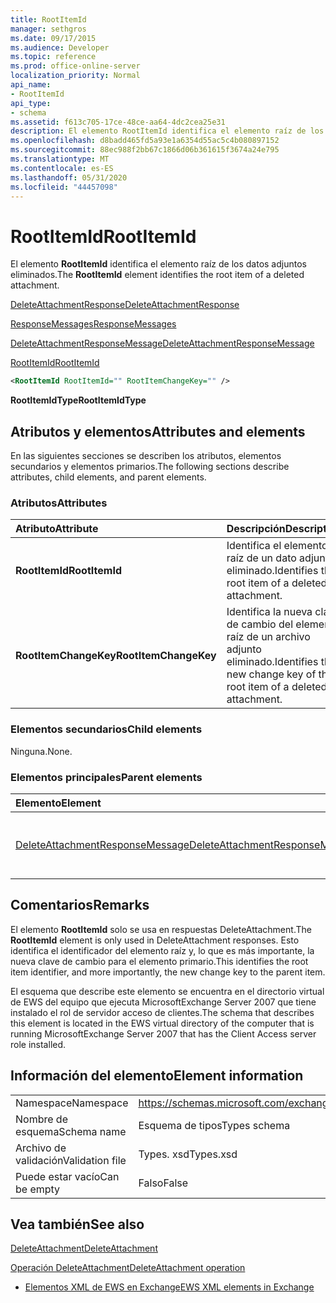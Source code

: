 ```yaml
---
title: RootItemId
manager: sethgros
ms.date: 09/17/2015
ms.audience: Developer
ms.topic: reference
ms.prod: office-online-server
localization_priority: Normal
api_name:
- RootItemId
api_type:
- schema
ms.assetid: f613c705-17ce-48ce-aa64-4dc2cea25e31
description: El elemento RootItemId identifica el elemento raíz de los datos adjuntos eliminados.
ms.openlocfilehash: d8badd465fd5a93e1a6354d55ac5c4b080897152
ms.sourcegitcommit: 88ec988f2bb67c1866d06b361615f3674a24e795
ms.translationtype: MT
ms.contentlocale: es-ES
ms.lasthandoff: 05/31/2020
ms.locfileid: "44457098"
---
```

# <a name="rootitemid"></a><span data-ttu-id="18383-103">RootItemId</span><span class="sxs-lookup"><span data-stu-id="18383-103">RootItemId</span></span>

<span data-ttu-id="18383-104">El elemento **RootItemId** identifica el elemento raíz de los datos adjuntos eliminados.</span><span class="sxs-lookup"><span data-stu-id="18383-104">The **RootItemId** element identifies the root item of a deleted attachment.</span></span> 
  
[<span data-ttu-id="18383-105">DeleteAttachmentResponse</span><span class="sxs-lookup"><span data-stu-id="18383-105">DeleteAttachmentResponse</span></span>](deleteattachmentresponse.md)
  
[<span data-ttu-id="18383-106">ResponseMessages</span><span class="sxs-lookup"><span data-stu-id="18383-106">ResponseMessages</span></span>](responsemessages.md)
  
[<span data-ttu-id="18383-107">DeleteAttachmentResponseMessage</span><span class="sxs-lookup"><span data-stu-id="18383-107">DeleteAttachmentResponseMessage</span></span>](deleteattachmentresponsemessage.md)
  
[<span data-ttu-id="18383-108">RootItemId</span><span class="sxs-lookup"><span data-stu-id="18383-108">RootItemId</span></span>](rootitemid.md)
  
```xml
<RootItemId RootItemId="" RootItemChangeKey="" />
```

 <span data-ttu-id="18383-109">**RootItemIdType**</span><span class="sxs-lookup"><span data-stu-id="18383-109">**RootItemIdType**</span></span>
## <a name="attributes-and-elements"></a><span data-ttu-id="18383-110">Atributos y elementos</span><span class="sxs-lookup"><span data-stu-id="18383-110">Attributes and elements</span></span>

<span data-ttu-id="18383-111">En las siguientes secciones se describen los atributos, elementos secundarios y elementos primarios.</span><span class="sxs-lookup"><span data-stu-id="18383-111">The following sections describe attributes, child elements, and parent elements.</span></span>
  
### <a name="attributes"></a><span data-ttu-id="18383-112">Atributos</span><span class="sxs-lookup"><span data-stu-id="18383-112">Attributes</span></span>

|<span data-ttu-id="18383-113">**Atributo**</span><span class="sxs-lookup"><span data-stu-id="18383-113">**Attribute**</span></span>|<span data-ttu-id="18383-114">**Descripción**</span><span class="sxs-lookup"><span data-stu-id="18383-114">**Description**</span></span>|
|:-----|:-----|
|<span data-ttu-id="18383-115">**RootItemId**</span><span class="sxs-lookup"><span data-stu-id="18383-115">**RootItemId**</span></span> <br/> |<span data-ttu-id="18383-116">Identifica el elemento raíz de un dato adjunto eliminado.</span><span class="sxs-lookup"><span data-stu-id="18383-116">Identifies the root item of a deleted attachment.</span></span>  <br/> |
|<span data-ttu-id="18383-117">**RootItemChangeKey**</span><span class="sxs-lookup"><span data-stu-id="18383-117">**RootItemChangeKey**</span></span> <br/> |<span data-ttu-id="18383-118">Identifica la nueva clave de cambio del elemento raíz de un archivo adjunto eliminado.</span><span class="sxs-lookup"><span data-stu-id="18383-118">Identifies the new change key of the root item of a deleted attachment.</span></span>  <br/> |
   
### <a name="child-elements"></a><span data-ttu-id="18383-119">Elementos secundarios</span><span class="sxs-lookup"><span data-stu-id="18383-119">Child elements</span></span>

<span data-ttu-id="18383-120">Ninguna.</span><span class="sxs-lookup"><span data-stu-id="18383-120">None.</span></span>
  
### <a name="parent-elements"></a><span data-ttu-id="18383-121">Elementos principales</span><span class="sxs-lookup"><span data-stu-id="18383-121">Parent elements</span></span>

|<span data-ttu-id="18383-122">**Elemento**</span><span class="sxs-lookup"><span data-stu-id="18383-122">**Element**</span></span>|<span data-ttu-id="18383-123">**Descripción**</span><span class="sxs-lookup"><span data-stu-id="18383-123">**Description**</span></span>|
|:-----|:-----|
|[<span data-ttu-id="18383-124">DeleteAttachmentResponseMessage</span><span class="sxs-lookup"><span data-stu-id="18383-124">DeleteAttachmentResponseMessage</span></span>](deleteattachmentresponsemessage.md) <br/> |<span data-ttu-id="18383-125">Contiene el estado y el resultado de una solicitud DeleteAttachment.</span><span class="sxs-lookup"><span data-stu-id="18383-125">Contains the status and result of a DeleteAttachment request.</span></span>  <br/> |
   
## <a name="remarks"></a><span data-ttu-id="18383-126">Comentarios</span><span class="sxs-lookup"><span data-stu-id="18383-126">Remarks</span></span>

<span data-ttu-id="18383-127">El elemento **RootItemId** solo se usa en respuestas DeleteAttachment.</span><span class="sxs-lookup"><span data-stu-id="18383-127">The **RootItemId** element is only used in DeleteAttachment responses.</span></span> <span data-ttu-id="18383-128">Esto identifica el identificador del elemento raíz y, lo que es más importante, la nueva clave de cambio para el elemento primario.</span><span class="sxs-lookup"><span data-stu-id="18383-128">This identifies the root item identifier, and more importantly, the new change key to the parent item.</span></span> 
  
<span data-ttu-id="18383-129">El esquema que describe este elemento se encuentra en el directorio virtual de EWS del equipo que ejecuta MicrosoftExchange Server 2007 que tiene instalado el rol de servidor acceso de clientes.</span><span class="sxs-lookup"><span data-stu-id="18383-129">The schema that describes this element is located in the EWS virtual directory of the computer that is running MicrosoftExchange Server 2007 that has the Client Access server role installed.</span></span>
  
## <a name="element-information"></a><span data-ttu-id="18383-130">Información del elemento</span><span class="sxs-lookup"><span data-stu-id="18383-130">Element information</span></span>

|||
|:-----|:-----|
|<span data-ttu-id="18383-131">Namespace</span><span class="sxs-lookup"><span data-stu-id="18383-131">Namespace</span></span>  <br/> |https://schemas.microsoft.com/exchange/services/2006/types  <br/> |
|<span data-ttu-id="18383-132">Nombre de esquema</span><span class="sxs-lookup"><span data-stu-id="18383-132">Schema name</span></span>  <br/> |<span data-ttu-id="18383-133">Esquema de tipos</span><span class="sxs-lookup"><span data-stu-id="18383-133">Types schema</span></span>  <br/> |
|<span data-ttu-id="18383-134">Archivo de validación</span><span class="sxs-lookup"><span data-stu-id="18383-134">Validation file</span></span>  <br/> |<span data-ttu-id="18383-135">Types. xsd</span><span class="sxs-lookup"><span data-stu-id="18383-135">Types.xsd</span></span>  <br/> |
|<span data-ttu-id="18383-136">Puede estar vacío</span><span class="sxs-lookup"><span data-stu-id="18383-136">Can be empty</span></span>  <br/> |<span data-ttu-id="18383-137">Falso</span><span class="sxs-lookup"><span data-stu-id="18383-137">False</span></span>  <br/> |
   
## <a name="see-also"></a><span data-ttu-id="18383-138">Vea también</span><span class="sxs-lookup"><span data-stu-id="18383-138">See also</span></span>



[<span data-ttu-id="18383-139">DeleteAttachment</span><span class="sxs-lookup"><span data-stu-id="18383-139">DeleteAttachment</span></span>](deleteattachment.md)
  
[<span data-ttu-id="18383-140">Operación DeleteAttachment</span><span class="sxs-lookup"><span data-stu-id="18383-140">DeleteAttachment operation</span></span>](deleteattachment-operation.md)


- [<span data-ttu-id="18383-141">Elementos XML de EWS en Exchange</span><span class="sxs-lookup"><span data-stu-id="18383-141">EWS XML elements in Exchange</span></span>](ews-xml-elements-in-exchange.md)

